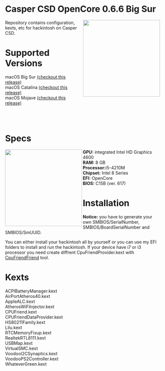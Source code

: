 <h1>Casper CSD OpenCore 0.6.6 Big Sur</h1>
<img align="right" width="250" height="250" src="https://i.ibb.co/pWSYTSF/csd11.png">
<p align="left"> 
Repository contains configuration, kexts, etc for hackintosh on Casper CSD.
</p>
<h1>Supported Versions</h1>
macOS Big Sur <a href="https://github.com/murathasev/casper-csd/releases/tag/0.6.6">(checkout this release)</a><br>
macOS Catalina <a href="https://github.com/murathasev/casper-csd/releases/tag/0.6.6">(checkout this release)</a><br>
macOS Mojave <a href="https://github.com/murathasev/casper-csd/releases/tag/0.6.6">(checkout this release)</a><br><br><br><br>
<h1>Specs</h1>
<img align="left" width="250" height="250" src="https://i.ibb.co/kmBvSdn/casper.png">
<b>GPU:</b> integrated Intel HD Graphics 4600<br>
<b>RAM:</b> 8 GB<br>
<b>Processor:</b>i5-4210M<br>
<b>Chipset:</b> Intel 8 Series<br>
<b>EFI:</b> OpenCore<br>
<b>BIOS:</b> C15B (ver. 617)
<h1>Installation</h1>
<b>Notice:</b> you have to generate your own SMBIOS/SerialNumber, SMBIOS/BoardSerialNumber and SMBIOS/SmUUID.

You can either install your hackintosh all by yourself or you can use my EFI folders to install and run the hackintosh.
If your device have i7 or i3 processor you need create diffrent CpuFriendProvider.kext with <a href="https://github.com/fewtarius/CPUFriendFriend">CpuFriendFriend</a> tool.
<h1>Kexts</h1>
ACPIBatteryManager.kext 
<br>
AirPortAtheros40.kext 
<br>
AppleALC.kext 
<br>
AtherosWiFiInjector.kext 
<br>
CPUFriend.kext
<br>
CPUFriendDataProvider.kext
<br>
HS80211Family.kext 
<br>
Lilu.kext 
<br>
RTCMemoryFixup.kext
<br>
RealtekRTL8111.kext 
<br>
USBMap.kext 
<br>
VirtualSMC.kext 
<br>
VoodooI2CSynaptics.kext 
<br>
VoodooPS2Controller.kext 
<br>
WhateverGreen.kext 
